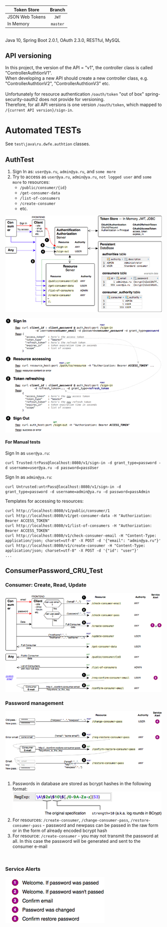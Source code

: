 | Token Store          | Branch        |
|----------------------|:-------------:|
| JSON Web Tokens      | `JWT`         |
| In Memory            | `master`      |
<br>
Java 10, Spring Boot 2.0.1, OAuth 2.3.0, RESTful, MySQL<br>

## API versioning
In this project, the version of the API = "v1", the controller class is called "ControllerAuthtionV1".<br>
When developing a new API should create a new controller class, e.g. "ControllerAuthtionV2", "ControllerAuthtionV3" etc.<br><br>
Unfortunately for resource authentication `/oauth/token` "out of box" spring-security-oauth2 does not provide for versioning.<br>
Therefore, for all API versions is one version `/oauth/token`, which mapped to `/{current API version}/sign-in`.

# Automated TESTs
See `test\java\ru.dwfe.authtion` classes.

## AuthTest
1. Sign In as: `user@ya.ru`, `admin@ya.ru`, and `some more`
2. Try to access as `user@ya.ru`, `admin@ya.ru`, `not logged user` and `some more` to resources:
   * `/public/consumer/{id}`
   * `/get-consumer-data`
   * `/list-of-consumers`
   * `/create-consumer`
   * etc.

![AuthTest_pic](./img/AuthTest_pic.png)<br>
<br>
![AuthTest_RespReq](./img/AuthTest_RespReq.png)

#### For Manual tests
Sign In as `user@ya.ru`:
```
curl Trusted:trPass@localhost:8080/v1/sign-in -d grant_type=password -d username=user@ya.ru -d password=passUser
```

Sign In as `admin@ya.ru`:
```
curl Untrusted:untrPass@localhost:8080/v1/sign-in -d grant_type=password -d username=admin@ya.ru -d password=passAdmin
```

Templates for accessing to resources:
```
curl http://localhost:8080/v1/public/consumer/1
curl http://localhost:8080/v1/get-consumer-data -H "Authorization: Bearer ACCESS_TOKEN"
curl http://localhost:8080/v1/list-of-consumers -H "Authorization: Bearer ACCESS_TOKEN"
curl http://localhost:8080/v1/check-consumer-email -H "Content-Type: application/json; charset=utf-8" -X POST -d '{"email": "admin@ya.ru"}'
curl http://localhost:8080/v1/create-consumer -H "Content-Type: application/json; charset=utf-8" -X POST -d '{"id": "user"}'
...
```

## ConsumerPassword_CRU_Test

### Consumer: Create, Read, Update
![ConsumerPassword_CRU_Test_Consumer](./img/ConsumerPassword_CRU_Test_Consumer.png)<br>

### Password management
![ConsumerPassword_CRU_Test_Password](./img/ConsumerPassword_CRU_Test_Password.png)<br>
<br>
1. Passwords in database are stored as bcrypt hashes in the following format:<br>
![Authtion_brypt_regexp](./img/Authtion_brypt_regexp.png)
2. For resources: `/create-consumer`, `/change-consumer-pass`, `/restore-consumer-pass` - password and newpass can be passed in the raw form or in the form of already encoded bcrypt hash
3. For resource: `/create-consumer` - you may not transmit the password at all. In this case the password will be generated and sent to the consumer e-mail
<br>

### Service Alerts
![ServiceAlerts](./img/ServiceAlerts.png)<br>


